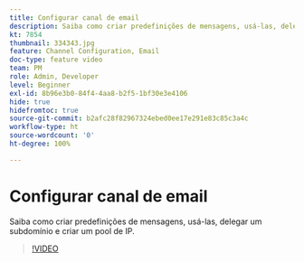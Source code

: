 ```yaml
---
title: Configurar canal de email
description: Saiba como criar predefinições de mensagens, usá-las, delegar um subdomínio e criar um pool de IP.
kt: 7854
thumbnail: 334343.jpg
feature: Channel Configuration, Email
doc-type: feature video
team: PM
role: Admin, Developer
level: Beginner
exl-id: 8b96e3b0-84f4-4aa8-b2f5-1bf30e3e4106
hide: true
hidefromtoc: true
source-git-commit: b2afc28f82967324ebed0ee17e291e83c85c3a4c
workflow-type: ht
source-wordcount: '0'
ht-degree: 100%

---
```


# Configurar canal de email

Saiba como criar predefinições de mensagens, usá-las, delegar um subdomínio e criar um pool de IP.

>[!VIDEO](https://video.tv.adobe.com/v/334343?quality=12&learn=on)
